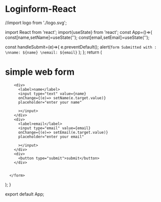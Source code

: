 # Loginform-React

//import logo from './logo.svg';

import React from 'react';
import{useState} from 'react';
const App=()=>{
  const[name,setName]=useState('');
  const[email,setEmail]=useState('');

  const handleSubmit=(e)=>{
    e.preventDefault();
    alert(`form Submitted with : \nname: ${name} \nemail: ${email}`
      );
  };
  return (
    <div>
    <h1>
      simple web form</h1>
      <form name="f1" onSubmit={handleSubmit}> 

        <div>
          <label>name</label>
          <input type="text" value={name}
          onChange={(e)=> setName(e.target.value)}
          placeholder="enter your name"
          
          ></input>  
        </div>
        <div>
          <label>email</label>
          <input type="email" value={email}
          onChange={(e)=> setEmail(e.target.value)}
          placeholder="enter your email"
          
          ></input>  
        </div>
        <div>
          <button type="submit">submit</button>
        </div>
        

      </form>
    
  </div>
  );
}

export default App;

